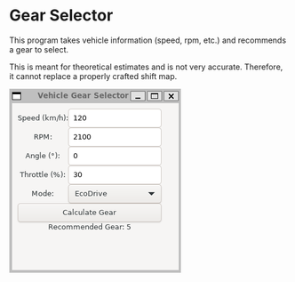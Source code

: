 # Gear Selector

This program takes vehicle information (speed, rpm, etc.) and recommends a gear to select.

This is meant for theoretical estimates and is not very accurate. Therefore, it cannot replace a properly crafted shift map.

![user interface](https://github.com/connergrinstead/gear-selector/blob/main/screenshot1.png)
